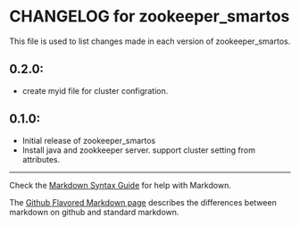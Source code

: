 # CHANGELOG for zookeeper_smartos

This file is used to list changes made in each version of zookeeper_smartos.

## 0.2.0:

* create myid file for cluster configration.

## 0.1.0:

* Initial release of zookeeper_smartos
* Install java and zookkeeper server. support cluster setting from attributes.

- - -
Check the [Markdown Syntax Guide](http://daringfireball.net/projects/markdown/syntax) for help with Markdown.

The [Github Flavored Markdown page](http://github.github.com/github-flavored-markdown/) describes the differences between markdown on github and standard markdown.
